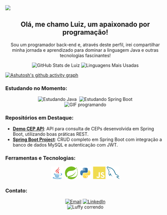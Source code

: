<!-- Cabeçalho de boas-vindas -->
<img src="https://capsule-render.vercel.app/api?type=waving&color=617b8c&height=160&section=header&text=Bem-vindo!&fontSize=40&fontColor=FFFFFF" />

<!-- Introdução -->
<div align="center">
  <h2>Olá, me chamo Luiz, um apaixonado por programação!</h2>
  <p>Sou um programador back-end e, através deste perfil, irei compartilhar minha jornada e aprendizado para dominar a linguagem Java e outras tecnologias fascinantes!</p>
</div>

<!-- Estatísticas do GitHub -->
<div align="center">  
  <img width="49%" height="195px" src="https://github-readme-stats.vercel.app/api?username=29092213&show_icons=true&count_private=true&hide_border=true&title_color=000000&icon_color=617b8c&text_color=000000&bg_color=E6ECF0&border_radius=10" alt="GitHub Stats de Luiz" /> 
  <img width="41%" height="195px" src="https://github-readme-stats.vercel.app/api/top-langs/?username=29092213&layout=compact&hide_border=true&title_color=000000&text_color=000000&bg_color=E6ECF0&border_radius=10" alt="Linguagens Mais Usadas"/>
</div>

<!-- Gráfico de Atividades -->
[![Ashutosh's github activity graph](https://github-readme-activity-graph.vercel.app/graph?username=29092213&bg_color=E6ECF0&color=617b8c&line=617b8c&point=617b8c&area=true&hide_border=true)](https://github.com/ashutosh00710/github-readme-activity-graph)

<!-- Estudando no momento -->
<h3>Estudando no Momento:</h3>
<div align="center">
  <img src="https://img.shields.io/badge/Estudando-Java-617b8c?style=for-the-badge&logo=java&logoColor=white" alt="Estudando Java"/>&nbsp;
  <img src="https://img.shields.io/badge/Estudando-Spring%20Boot-617b8c?style=for-the-badge&logo=spring&logoColor=white" alt="Estudando Spring Boot"/>
</div>

<!-- GIF para adicionar um toque divertido -->
<div align="center">
  <img src="https://media.giphy.com/media/WFZvB7VIXBgiz3oDXE/giphy.gif" width="100" alt="GIF programando"/>
</div>

<!-- Repositórios em Destaque -->
<h3>Repositórios em Destaque:</h3>
<ul>
  <li><a href="https://github.com/29092213/demo-cep-api"><strong>Demo CEP API</strong></a>: API para consulta de CEPs desenvolvida em Spring Boot, utilizando boas práticas REST.</li>
  <li><a href="https://github.com/29092213/springboot"><strong>Spring Boot Project</strong></a>: CRUD completo em Spring Boot com integração a banco de dados MySQL e autenticação com JWT.</li>
</ul>

<!-- Ferramentas e Tecnologias -->
<h3>Ferramentas e Tecnologias:</h3>
<div align="center">
  <img src="https://raw.githubusercontent.com/devicons/devicon/master/icons/java/java-original.svg" alt="Java" width="40" height="40" />
  <img src="https://raw.githubusercontent.com/devicons/devicon/master/icons/spring/spring-original.svg" alt="Spring" width="40" height="40" />
  <img src="https://raw.githubusercontent.com/devicons/devicon/master/icons/python/python-original.svg" alt="Python" width="40" height="40" />
  <img src="https://raw.githubusercontent.com/devicons/devicon/master/icons/javascript/javascript-plain.svg" alt="JavaScript" width="40" height="40" />
  <img src="https://raw.githubusercontent.com/devicons/devicon/master/icons/mysql/mysql-original.svg" alt="MySQL" width="40" height="40" />
</div>

<!-- Contato -->
<h3>Contato:</h3>
<div align="center">
  <a href="mailto:luizjdf13@gmail.com"><img src="https://img.shields.io/badge/-Gmail-617b8c?style=for-the-badge&logo=gmail&logoColor=white" alt="Email" /></a>
  <a href="https://www.linkedin.com/in/luiz-souza-dev" target="_blank"><img src="https://img.shields.io/badge/-LinkedIn-617b8c?style=for-the-badge&logo=linkedin&logoColor=white" alt="LinkedIn" /></a>
</div>



<div align="center">
  <img src="https://media.giphy.com/media/U7zTzrCoazNLa/giphy.gif" width="200" alt="Luffy correndo"/>
</div>
